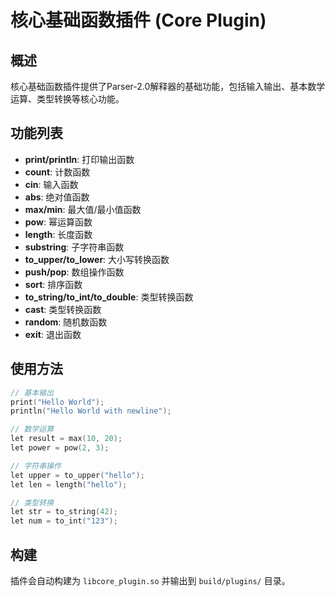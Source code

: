 # 核心基础函数插件 (Core Plugin)

## 概述
核心基础函数插件提供了Parser-2.0解释器的基础功能，包括输入输出、基本数学运算、类型转换等核心功能。

## 功能列表
- **print/println**: 打印输出函数
- **count**: 计数函数
- **cin**: 输入函数
- **abs**: 绝对值函数
- **max/min**: 最大值/最小值函数
- **pow**: 幂运算函数
- **length**: 长度函数
- **substring**: 子字符串函数
- **to_upper/to_lower**: 大小写转换函数
- **push/pop**: 数组操作函数
- **sort**: 排序函数
- **to_string/to_int/to_double**: 类型转换函数
- **cast**: 类型转换函数
- **random**: 随机数函数
- **exit**: 退出函数

## 使用方法
```cpp
// 基本输出
print("Hello World");
println("Hello World with newline");

// 数学运算
let result = max(10, 20);
let power = pow(2, 3);

// 字符串操作
let upper = to_upper("hello");
let len = length("hello");

// 类型转换
let str = to_string(42);
let num = to_int("123");
```

## 构建
插件会自动构建为 `libcore_plugin.so` 并输出到 `build/plugins/` 目录。
